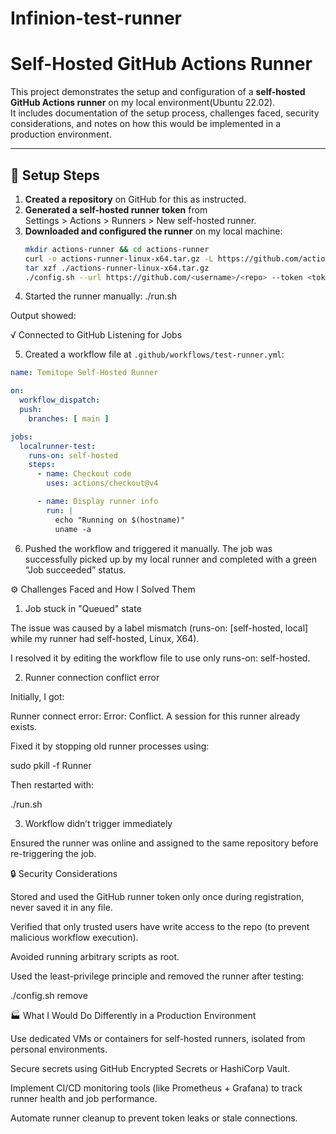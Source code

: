 # Infinion-test-runner
# Self-Hosted GitHub Actions Runner 

This project demonstrates the setup and configuration of a **self-hosted GitHub Actions runner** on my local environment(Ubuntu 22.02).  
It includes documentation of the setup process, challenges faced, security considerations, and notes on how this would be implemented in a production environment.

---

## 🧰 Setup Steps

1. **Created a repository** on GitHub for this as instructed.
2. **Generated a self-hosted runner token** from  
   Settings > Actions > Runners > New self-hosted runner.
3. **Downloaded and configured the runner** on my local machine:
   ```bash
   mkdir actions-runner && cd actions-runner
   curl -o actions-runner-linux-x64.tar.gz -L https://github.com/actions/runner/releases/latest/download/actions-runner-linux-x64.tar.gz
   tar xzf ./actions-runner-linux-x64.tar.gz
   ./config.sh --url https://github.com/<username>/<repo> --token <token>     

4. Started the runner manually:
./run.sh

Output showed:

√ Connected to GitHub
Listening for Jobs

5. Created a workflow file at `.github/workflows/test-runner.yml`:

```yaml
name: Temitope Self-Hosted Runner

on:
  workflow_dispatch:
  push:
    branches: [ main ]

jobs:
  localrunner-test:
    runs-on: self-hosted
    steps:
      - name: Checkout code
        uses: actions/checkout@v4

      - name: Display runner info
        run: |
          echo "Running on $(hostname)"
          uname -a

```
6. Pushed the workflow and triggered it manually.
The job was successfully picked up by my local runner and completed with a green “Job succeeded” status.

⚙️ Challenges Faced and How I Solved Them
1. Job stuck in "Queued" state

The issue was caused by a label mismatch (runs-on: [self-hosted, local] while my runner had self-hosted, Linux, X64).

I resolved it by editing the workflow file to use only runs-on: self-hosted.

2. Runner connection conflict error

Initially, I got:

Runner connect error: Error: Conflict. A session for this runner already exists.


Fixed it by stopping old runner processes using:

sudo pkill -f Runner


Then restarted with:

./run.sh

3. Workflow didn’t trigger immediately

Ensured the runner was online and assigned to the same repository before re-triggering the job.

🔒 Security Considerations

Stored and used the GitHub runner token only once during registration, never saved it in any file.

Verified that only trusted users have write access to the repo (to prevent malicious workflow execution).

Avoided running arbitrary scripts as root.

Used the least-privilege principle and removed the runner after testing:

./config.sh remove

🏭 What I Would Do Differently in a Production Environment

Use dedicated VMs or containers for self-hosted runners, isolated from personal environments.

Secure secrets using GitHub Encrypted Secrets or HashiCorp Vault.

Implement CI/CD monitoring tools (like Prometheus + Grafana) to track runner health and job performance.

Automate runner cleanup to prevent token leaks or stale connections.
